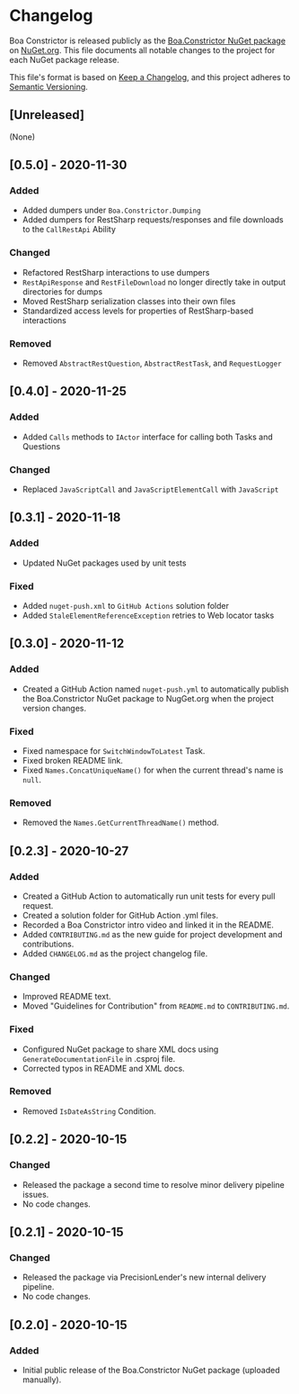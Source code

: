 # Changelog

Boa Constrictor is released publicly as the [Boa.Constrictor NuGet package](https://www.nuget.org/packages/Boa.Constrictor)
on [NuGet.org](https://www.nuget.org/).
This file documents all notable changes to the project for each NuGet package release.

This file's format is based on [Keep a Changelog](https://keepachangelog.com/en/1.0.0/),
and this project adheres to [Semantic Versioning](https://semver.org/spec/v2.0.0.html).


## [Unreleased]

(None)


## [0.5.0] - 2020-11-30

### Added

- Added dumpers under `Boa.Constrictor.Dumping`
- Added dumpers for RestSharp requests/responses and file downloads to the `CallRestApi` Ability

### Changed

- Refactored RestSharp interactions to use dumpers
- `RestApiResponse` and `RestFileDownload` no longer directly take in output directories for dumps
- Moved RestSharp serialization classes into their own files
- Standardized access levels for properties of RestSharp-based interactions

### Removed

- Removed `AbstractRestQuestion`, `AbstractRestTask`, and `RequestLogger`


## [0.4.0] - 2020-11-25

### Added

- Added `Calls` methods to `IActor` interface for calling both Tasks and Questions

### Changed

- Replaced `JavaScriptCall` and `JavaScriptElementCall` with `JavaScript`


## [0.3.1] - 2020-11-18

### Added

- Updated NuGet packages used by unit tests

### Fixed

- Added `nuget-push.xml` to `GitHub Actions` solution folder
- Added `StaleElementReferenceException` retries to Web locator tasks


## [0.3.0] - 2020-11-12

### Added

- Created a GitHub Action named `nuget-push.yml` to automatically publish the Boa.Constrictor NuGet package to NugGet.org when the project version changes.

### Fixed

- Fixed namespace for `SwitchWindowToLatest` Task.
- Fixed broken README link.
- Fixed `Names.ConcatUniqueName()` for when the current thread's name is `null`.

### Removed

- Removed the `Names.GetCurrentThreadName()` method.


## [0.2.3] - 2020-10-27

### Added

- Created a GitHub Action to automatically run unit tests for every pull request.
- Created a solution folder for GitHub Action .yml files.
- Recorded a Boa Constrictor intro video and linked it in the README.
- Added `CONTRIBUTING.md` as the new guide for project development and contributions.
- Added `CHANGELOG.md` as the project changelog file.

### Changed

- Improved README text.
- Moved "Guidelines for Contribution" from `README.md` to `CONTRIBUTING.md`.

### Fixed

- Configured NuGet package to share XML docs using `GenerateDocumentationFile` in .csproj file.
- Corrected typos in README and XML docs.

### Removed

- Removed `IsDateAsString` Condition.


## [0.2.2] - 2020-10-15

### Changed

- Released the package a second time to resolve minor delivery pipeline issues.
- No code changes.


## [0.2.1] - 2020-10-15

### Changed

- Released the package via PrecisionLender's new internal delivery pipeline.
- No code changes.


## [0.2.0] - 2020-10-15

### Added

- Initial public release of the Boa.Constrictor NuGet package (uploaded manually).
